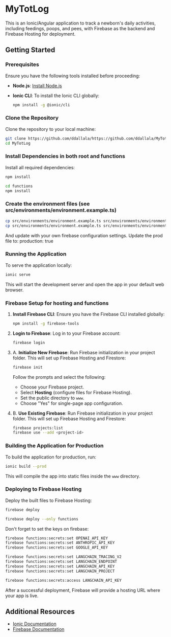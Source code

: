 # MyTotLog

This is an Ionic/Angular application to track a newborn's daily activities, including feedings, poops, and pees, with Firebase as the backend and Firebase Hosting for deployment.

## Getting Started

### Prerequisites

Ensure you have the following tools installed before proceeding:

- **Node.js**: [Install Node.js](https://nodejs.org/)
- **Ionic CLI**: To install the Ionic CLI globally:
  
  ```bash
  npm install -g @ionic/cli
  ```

### Clone the Repository

Clone the repository to your local machine:

```bash
git clone https://github.com/ddallala/https://github.com/ddallala/MyTotLog.git
cd MyTotLog
```

### Install Dependencies in both root and functions

Install all required dependencies:

```bash
npm install
```

```bash
cd functions
npm install
```

### Create the environment files (see src/environments/environment.example.ts)
```bash
cp src/environments/environment.example.ts src/environments/environment.prod.ts
cp src/environments/environment.example.ts src/environments/environment.ts
```
And update with your own firebase configuration settings.
Update the prod file to: production: true

### Running the Application

To serve the application locally:

```bash
ionic serve
```

This will start the development server and open the app in your default web browser.

### Firebase Setup for hosting and functions

1. **Install Firebase CLI**: Ensure you have the Firebase CLI installed globally:

   ```bash
   npm install -g firebase-tools
   ```

2. **Login to Firebase**: Log in to your Firebase account:

   ```bash
   firebase login
   ```

3. A. **Initialize New Firebase**: Run Firebase initialization in your project folder. This will set up Firebase Hosting and Firestore:

   ```bash
   firebase init
   ```

   Follow the prompts and select the following:
   - Choose your Firebase project.
   - Select **Hosting** (configure files for Firebase Hosting).
   - Set the public directory to `www`.
   - Choose "Yes" for single-page app configuration.

3. B. **Use Existing Firebase**: Run Firebase initialization in your project folder. This will set up Firebase Hosting and Firestore:

   ```bash
   firebase projects:list
   firebase use --add <project-id>
   ```
   
### Building the Application for Production

To build the application for production, run:

```bash
ionic build --prod
```

This will compile the app into static files inside the `www` directory.

### Deploying to Firebase Hosting

Deploy the built files to Firebase Hosting:

```bash
firebase deploy
```

```bash
firebase deploy --only functions
```

Don't forget to set the keys on firebase:
```bash
firebase functions:secrets:set OPENAI_API_KEY
firebase functions:secrets:set ANTHROPIC_API_KEY
firebase functions:secrets:set GOOGLE_API_KEY

firebase functions:secrets:set LANGCHAIN_TRACING_V2
firebase functions:secrets:set LANGCHAIN_ENDPOINT
firebase functions:secrets:set LANGCHAIN_API_KEY
firebase functions:secrets:set LANGCHAIN_PROJECT

firebase functions:secrets:access LANGCHAIN_API_KEY
```

After a successful deployment, Firebase will provide a hosting URL where your app is live.

## Additional Resources

- [Ionic Documentation](https://ionicframework.com/docs)
- [Firebase Documentation](https://firebase.google.com/docs)
